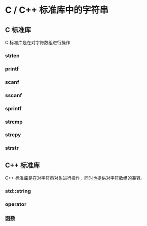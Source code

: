 # C / C++ 标准库中的字符串

## C 标准库

C 标准库是在对字符数组进行操作

### strlen

### printf

### scanf

### sscanf

### sprintf

### strcmp

### strcpy

### strstr

## C++ 标准库

C++ 标准库是在对字符串对象进行操作，同时也提供对字符数组的兼容。

### std::string

### operator

### 函数
